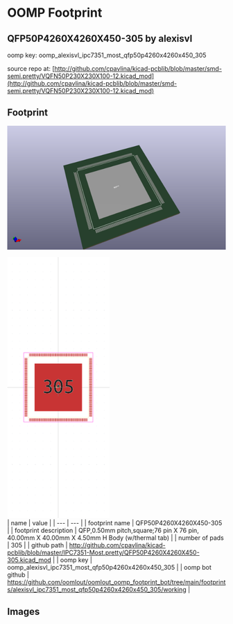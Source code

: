 # OOMP Footprint  
## QFP50P4260X4260X450-305  by alexisvl  
  
oomp key: oomp_alexisvl_ipc7351_most_qfp50p4260x4260x450_305  
  
source repo at: [http://github.com/cpavlina/kicad-pcblib/blob/master/smd-semi.pretty/VQFN50P230X230X100-12.kicad_mod](http://github.com/cpavlina/kicad-pcblib/blob/master/smd-semi.pretty/VQFN50P230X230X100-12.kicad_mod)  
## Footprint  
  
[![working_kicad_pcb_3d.png](working_kicad_pcb_3d_600.png)](working_kicad_pcb_3d.png)  
  
[![working.png](working_600.png)](working.png)  
| name | value | 
| --- | --- | 
| footprint name | QFP50P4260X4260X450-305 | 
| footprint description | QFP,0.50mm pitch,square;76 pin X 76 pin, 40.00mm X 40.00mm X 4.50mm H Body (w/thermal tab) | 
| number of pads | 305 | 
| github path | http://github.com/cpavlina/kicad-pcblib/blob/master/IPC7351-Most.pretty/QFP50P4260X4260X450-305.kicad_mod | 
| oomp key | oomp_alexisvl_ipc7351_most_qfp50p4260x4260x450_305 | 
| oomp bot github | https://github.com/oomlout/oomlout_oomp_footprint_bot/tree/main/footprints/alexisvl_ipc7351_most_qfp50p4260x4260x450_305/working | 
## Images  
